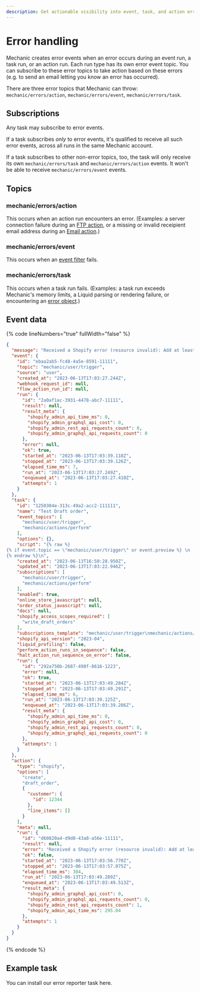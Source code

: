 ```yaml
---
description: Get actionable visibility into event, task, and action errors
---
```


# Error handling

Mechanic creates error events when an error occurs during an event run, a task run, or an action run. Each run type has its own error event topic. You can subscribe to these error topics to take action based on these errors (e.g. to send an email letting you know an error has occurred).

There are three error topics that Mechanic can throw: `mechanic/errors/action`, `mechanic/errors/event`, `mechanic/errors/task`.

## Subscriptions

Any task may subscribe to error events.&#x20;

If a task subscribes _only_ to error events, it's qualified to receive all such error events, across all runs in the same Mechanic account.

If a task subscribes to other non-error topics, too, the task will only receive its own `mechanic/errors/task` and `mechanic/errors/action` events. It won't be able to receive `mechanic/errors/event` events.

## Topics

### mechanic/errors/action

This occurs when an action run encounters an error. (Examples: a server connection failure during an [FTP action](../core/actions/ftp.md), or a missing or invalid receipient email address during an [Email action](../core/actions/email.md).)

### mechanic/errors/event

This occurs when an [event filter](events/filters.md) fails.

### mechanic/errors/task

This occurs when a task run fails. (Examples: a task run exceeds Mechanic's memory limits, a Liquid parsing or rendering failure, or encountering an [error object](../core/tasks/code/error-objects.md).)

## Event data

{% code lineNumbers="true" fullWidth="false" %}
```json
{
  "message": "Received a Shopify error (resource invalid): Add at least 1 product",
  "event": {
    "id": "ebaa2ab5-fc48-4a5e-8591-11111",
    "topic": "mechanic/user/trigger",
    "source": "user",
    "created_at": "2023-06-13T17:03:27.244Z",
    "webhook_request_id": null,
    "flow_action_run_id": null,
    "run": {
      "id": "2a0af1ac-3931-4478-abc7-11111",
      "result": null,
      "result_meta": {
        "shopify_admin_api_time_ms": 0,
        "shopify_admin_graphql_api_cost": 0,
        "shopify_admin_rest_api_requests_count": 0,
        "shopify_admin_graphql_api_requests_count": 0
      },
      "error": null,
      "ok": true,
      "started_at": "2023-06-13T17:03:39.118Z",
      "stopped_at": "2023-06-13T17:03:39.126Z",
      "elapsed_time_ms": 7,
      "run_at": "2023-06-13T17:03:27.249Z",
      "enqueued_at": "2023-06-13T17:03:27.410Z",
      "attempts": 1
    }
  },
  "task": {
    "id": "1250304e-313c-49a2-acc2-111111",
    "name": "Test Draft order",
    "event_topics": [
      "mechanic/user/trigger",
      "mechanic/actions/perform"
    ],
    "options": {},
    "script": "{% raw %}
{% if event.topic == \"mechanic/user/trigger\" or event.preview %} \n  {% action \"shopify\" %}\n  [\n    \"create\",\n    \"draft_order\",\n    {\n      \"customer\": {\n        \"id\": 1111\n      },\n      \"line_items\": []\n    }\n  ]\n{% endaction %}\n\n{% else %}\n\n{% action \"echo\" action.result %}\n  \n{% endif %}
{% endraw %}\n",
    "created_at": "2023-06-13T16:50:28.950Z",
    "updated_at": "2023-06-13T17:03:22.946Z",
    "subscriptions": [
      "mechanic/user/trigger",
      "mechanic/actions/perform"
    ],
    "enabled": true,
    "online_store_javascript": null,
    "order_status_javascript": null,
    "docs": null,
    "shopify_access_scopes_required": [
      "write_draft_orders"
    ],
    "subscriptions_template": "mechanic/user/trigger\nmechanic/actions/perform",
    "shopify_api_version": "2023-04",
    "liquid_profiling": false,
    "perform_action_runs_in_sequence": false,
    "halt_action_run_sequence_on_error": false,
    "run": {
      "id": "292a750b-2687-498f-8616-1223",
      "error": null,
      "ok": true,
      "started_at": "2023-06-13T17:03:49.284Z",
      "stopped_at": "2023-06-13T17:03:49.291Z",
      "elapsed_time_ms": 6,
      "run_at": "2023-06-13T17:03:39.125Z",
      "enqueued_at": "2023-06-13T17:03:39.286Z",
      "result_meta": {
        "shopify_admin_api_time_ms": 0,
        "shopify_admin_graphql_api_cost": 0,
        "shopify_admin_rest_api_requests_count": 0,
        "shopify_admin_graphql_api_requests_count": 0
      },
      "attempts": 1
    }
  },
  "action": {
    "type": "shopify",
    "options": [
      "create",
      "draft_order",
      {
        "customer": {
          "id": 12344
        },
        "line_items": []
      }
    ],
    "meta": null,
    "run": {
      "id": "d60820a4-d9d0-43a8-a56e-11111",
      "result": null,
      "error": "Received a Shopify error (resource invalid): Add at least 1 product",
      "ok": false,
      "started_at": "2023-06-13T17:03:56.770Z",
      "stopped_at": "2023-06-13T17:03:57.075Z",
      "elapsed_time_ms": 304,
      "run_at": "2023-06-13T17:03:49.289Z",
      "enqueued_at": "2023-06-13T17:03:49.513Z",
      "result_meta": {
        "shopify_admin_graphql_api_cost": 0,
        "shopify_admin_graphql_api_requests_count": 0,
        "shopify_admin_rest_api_requests_count": 1,
        "shopify_admin_api_time_ms": 295.04
      },
      "attempts": 1
    }
  }
}
```
{% endcode %}

## Example task

You can install our error reporter task here.
